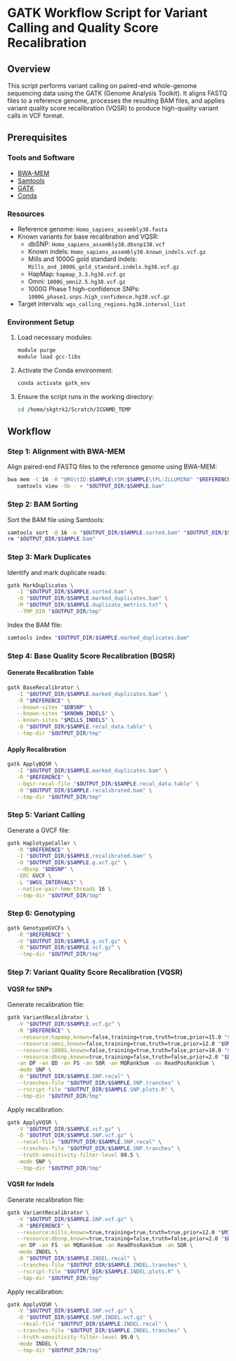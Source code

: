 # GATK Workflow Script for Variant Calling and Quality Score Recalibration

## Overview
This script performs variant calling on paired-end whole-genome sequencing data using the GATK (Genome Analysis Toolkit). It aligns FASTQ files to a reference genome, processes the resulting BAM files, and applies variant quality score recalibration (VQSR) to produce high-quality variant calls in VCF format.

## Prerequisites

### Tools and Software
- [BWA-MEM](http://bio-bwa.sourceforge.net/)
- [Samtools](http://www.htslib.org/)
- [GATK](https://gatk.broadinstitute.org/)
- [Conda](https://conda.io/)

### Resources
- Reference genome: `Homo_sapiens_assembly38.fasta`
- Known variants for base recalibration and VQSR:
  - dbSNP: `Homo_sapiens_assembly38.dbsnp138.vcf`
  - Known indels: `Homo_sapiens_assembly38.known_indels.vcf.gz`
  - Mills and 1000G gold standard indels: `Mills_and_1000G_gold_standard.indels.hg38.vcf.gz`
  - HapMap: `hapmap_3.3.hg38.vcf.gz`
  - Omni: `1000G_omni2.5.hg38.vcf.gz`
  - 1000G Phase 1 high-confidence SNPs: `1000G_phase1.snps.high_confidence.hg38.vcf.gz`
- Target intervals: `wgs_calling_regions.hg38.interval_list`

### Environment Setup

1. Load necessary modules:
   ```bash
   module purge
   module load gcc-libs
   ```
2. Activate the Conda environment:
   ```bash
   conda activate gatk_env
   ```
3. Ensure the script runs in the working directory:
   ```bash
   cd /home/skgtrk2/Scratch/ICGNMD_TEMP
   ```

## Workflow

### Step 1: Alignment with BWA-MEM
Align paired-end FASTQ files to the reference genome using BWA-MEM:
```bash
bwa mem -t 16 -R "@RG\tID:$SAMPLE\tSM:$SAMPLE\tPL:ILLUMINA" "$REFERENCE" "$FASTQ1" "$FASTQ2" | \
   samtools view -Sb - > "$OUTPUT_DIR/$SAMPLE.bam"
```

### Step 2: BAM Sorting
Sort the BAM file using Samtools:
```bash
samtools sort -@ 16 -o "$OUTPUT_DIR/$SAMPLE.sorted.bam" "$OUTPUT_DIR/$SAMPLE.bam"
rm "$OUTPUT_DIR/$SAMPLE.bam"
```

### Step 3: Mark Duplicates
Identify and mark duplicate reads:
```bash
gatk MarkDuplicates \
   -I "$OUTPUT_DIR/$SAMPLE.sorted.bam" \
   -O "$OUTPUT_DIR/$SAMPLE.marked_duplicates.bam" \
   -M "$OUTPUT_DIR/$SAMPLE.duplicate_metrics.txt" \
   --TMP_DIR "$OUTPUT_DIR/tmp"
```
Index the BAM file:
```bash
samtools index "$OUTPUT_DIR/$SAMPLE.marked_duplicates.bam"
```

### Step 4: Base Quality Score Recalibration (BQSR)
#### Generate Recalibration Table
```bash
gatk BaseRecalibrator \
   -I "$OUTPUT_DIR/$SAMPLE.marked_duplicates.bam" \
   -R "$REFERENCE" \
   --known-sites "$DBSNP" \
   --known-sites "$KNOWN_INDELS" \
   --known-sites "$MILLS_INDELS" \
   -O "$OUTPUT_DIR/$SAMPLE.recal_data.table" \
   --tmp-dir "$OUTPUT_DIR/tmp"
```
#### Apply Recalibration
```bash
gatk ApplyBQSR \
   -I "$OUTPUT_DIR/$SAMPLE.marked_duplicates.bam" \
   -R "$REFERENCE" \
   --bqsr-recal-file "$OUTPUT_DIR/$SAMPLE.recal_data.table" \
   -O "$OUTPUT_DIR/$SAMPLE.recalibrated.bam" \
   --tmp-dir "$OUTPUT_DIR/tmp"
```

### Step 5: Variant Calling
Generate a GVCF file:
```bash
gatk HaplotypeCaller \
   -R "$REFERENCE" \
   -I "$OUTPUT_DIR/$SAMPLE.recalibrated.bam" \
   -O "$OUTPUT_DIR/$SAMPLE.g.vcf.gz" \
   --dbsnp "$DBSNP" \
   -ERC GVCF \
   -L "$WGS_INTERVALS" \
   --native-pair-hmm-threads 16 \
   --tmp-dir "$OUTPUT_DIR/tmp"
```

### Step 6: Genotyping
```bash
gatk GenotypeGVCFs \
   -R "$REFERENCE" \
   -V "$OUTPUT_DIR/$SAMPLE.g.vcf.gz" \
   -O "$OUTPUT_DIR/$SAMPLE.vcf.gz" \
   --tmp-dir "$OUTPUT_DIR/tmp"
```

### Step 7: Variant Quality Score Recalibration (VQSR)
#### VQSR for SNPs
Generate recalibration file:
```bash
gatk VariantRecalibrator \
   -V "$OUTPUT_DIR/$SAMPLE.vcf.gz" \
   -R "$REFERENCE" \
   --resource:hapmap,known=false,training=true,truth=true,prior=15.0 "$HAPMAP" \
   --resource:omni,known=false,training=true,truth=true,prior=12.0 "$OMNI" \
   --resource:1000G,known=false,training=true,truth=false,prior=10.0 "$PHASE1_1000G" \
   --resource:dbsnp,known=true,training=false,truth=false,prior=2.0 "$DBSNP" \
   -an DP -an QD -an FS -an SOR -an MQRankSum -an ReadPosRankSum \
   -mode SNP \
   -O "$OUTPUT_DIR/$SAMPLE.SNP.recal" \
   --tranches-file "$OUTPUT_DIR/$SAMPLE.SNP.tranches" \
   --rscript-file "$OUTPUT_DIR/$SAMPLE.SNP.plots.R" \
   --tmp-dir "$OUTPUT_DIR/tmp"
```
Apply recalibration:
```bash
gatk ApplyVQSR \
   -V "$OUTPUT_DIR/$SAMPLE.vcf.gz" \
   -O "$OUTPUT_DIR/$SAMPLE.SNP.vcf.gz" \
   --recal-file "$OUTPUT_DIR/$SAMPLE.SNP.recal" \
   --tranches-file "$OUTPUT_DIR/$SAMPLE.SNP.tranches" \
   --truth-sensitivity-filter-level 99.5 \
   -mode SNP \
   --tmp-dir "$OUTPUT_DIR/tmp"
```
#### VQSR for Indels
Generate recalibration file:
```bash
gatk VariantRecalibrator \
   -V "$OUTPUT_DIR/$SAMPLE.SNP.vcf.gz" \
   -R "$REFERENCE" \
   --resource:mills,known=true,training=true,truth=true,prior=12.0 "$MILLS_INDELS" \
   --resource:dbsnp,known=true,training=false,truth=false,prior=2.0 "$DBSNP" \
   -an DP -an FS -an MQRankSum -an ReadPosRankSum -an SOR \
   -mode INDEL \
   -O "$OUTPUT_DIR/$SAMPLE.INDEL.recal" \
   --tranches-file "$OUTPUT_DIR/$SAMPLE.INDEL.tranches" \
   --rscript-file "$OUTPUT_DIR/$SAMPLE.INDEL.plots.R" \
   --tmp-dir "$OUTPUT_DIR/tmp"
```
Apply recalibration:
```bash
gatk ApplyVQSR \
   -V "$OUTPUT_DIR/$SAMPLE.SNP.vcf.gz" \
   -O "$OUTPUT_DIR/$SAMPLE.SNP.INDEL.vcf.gz" \
   --recal-file "$OUTPUT_DIR/$SAMPLE.INDEL.recal" \
   --tranches-file "$OUTPUT_DIR/$SAMPLE.INDEL.tranches" \
   --truth-sensitivity-filter-level 99.0 \
   -mode INDEL \
   --tmp-dir "$OUTPUT_DIR/tmp"
```




